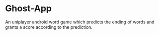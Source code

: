 # Ghost-App
An uniplayer android word game which predicts the ending of words and grants a score according to the prediction.
